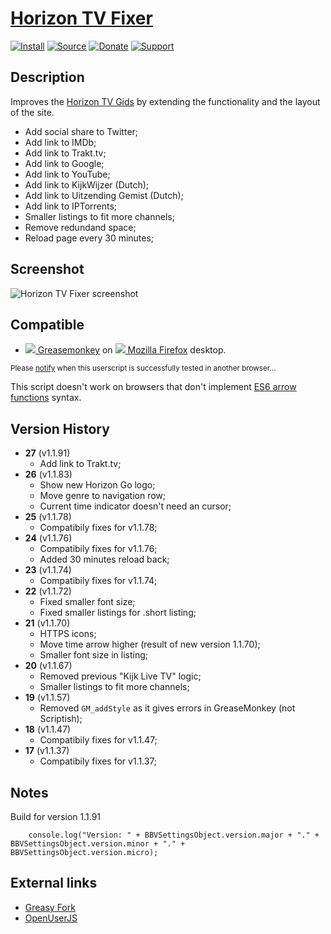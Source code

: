 # [Horizon TV Fixer](https://github.com/jerone/UserScripts/tree/master/Horizon_TV_Fixer)

[![Install](https://raw.github.com/jerone/UserScripts/master/_resources/Install-button.png)](https://github.com/jerone/UserScripts/raw/master/Horizon_TV_Fixer/155147.user.js)
[![Source](https://raw.github.com/jerone/UserScripts/master/_resources/Source-button.png)](https://github.com/jerone/UserScripts/blob/master/Horizon_TV_Fixer/155147.user.js)
[![Donate](https://raw.github.com/jerone/UserScripts/master/_resources/Donate-button.png)](https://www.paypal.com/cgi-bin/webscr?cmd=_s-xclick&hosted_button_id=VCYMHWQ7ZMBKW)
[![Support](https://raw.github.com/jerone/UserScripts/master/_resources/Support-button.png)](https://github.com/jerone/UserScripts/issues)


## Description

Improves the [Horizon TV Gids](https://www.horizon.tv/nl_nl/tv-gids.html) by extending the functionality and the layout of the site.

* Add social share to Twitter;
* Add link to IMDb;
* Add link to Trakt.tv;
* Add link to Google;
* Add link to YouTube;
* Add link to KijkWijzer (Dutch);
* Add link to Uitzending Gemist (Dutch);
* Add link to IPTorrents;
* Smaller listings to fit more channels;
* Remove redundand space;
* Reload page every 30 minutes;


## Screenshot

![Horizon TV Fixer screenshot](https://raw.github.com/jerone/UserScripts/master/Horizon_TV_Fixer/screenshot.jpg)


## Compatible

* [![](https://raw.github.com/jerone/UserScripts/master/_resources/Greasemonkey.png) Greasemonkey](https://addons.mozilla.org/firefox/addon/greasemonkey/) on [![](https://raw.github.com/jerone/UserScripts/master/_resources/Firefox.png) Mozilla Firefox](http://www.mozilla.org/en-US/firefox/fx/#desktop) desktop.

<sub>Please [notify](https://github.com/jerone/UserScripts/issues/new?title=Userscript%20%3Cname%3E%20%28%3Cversion%3E%29%20also%20works%20in%20%3Cbrowser%3E%20on%20%3Cdesktop/device%3E) when this userscript is successfully tested in another browser...</sub>

This script doesn't work on browsers that don't implement [ES6 arrow functions](http://wiki.ecmascript.org/doku.php?id=harmony:arrow_function_syntax) syntax.


## Version History

* **27** (v1.1.91)
    * Add link to Trakt.tv;
* **26** (v1.1.83)
    * Show new Horizon Go logo;
    * Move genre to navigation row;
    * Current time indicator doesn't need an cursor;
* **25** (v1.1.78)
    * Compatibily fixes for v1.1.78;
* **24** (v1.1.76)
    * Compatibily fixes for v1.1.76;
    * Added 30 minutes reload back;
* **23** (v1.1.74)
    * Compatibily fixes for v1.1.74;
* **22** (v1.1.72)
    * Fixed smaller font size;
    * Fixed smaller listings for .short listing;
* **21** (v1.1.70)
    * HTTPS icons;
    * Move time arrow higher (result of new version 1.1.70);
    * Smaller font size in listing;
* **20** (v1.1.67)
    * Removed previous "Kijk Live TV" logic;
    * Smaller listings to fit more channels;
* **19** (v1.1.57)
    * Removed `GM_addStyle` as it gives errors in GreaseMonkey (not Scriptish);
* **18** (v1.1.47)
    * Compatibily fixes for v1.1.47;
* **17** (v1.1.37)
    * Compatibily fixes for v1.1.37;


## Notes

Build for version 1.1.91
```
    console.log("Version: " + BBVSettingsObject.version.major + "." + BBVSettingsObject.version.minor + "." + BBVSettingsObject.version.micro);
```


## External links

* [Greasy Fork](https://greasyfork.org/scripts/65-horizon-tv-fixer)
* [OpenUserJS](https://openuserjs.org/scripts/jerone/Horizon_TV_Fixer)

